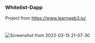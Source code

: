 ### Whitelist-Dapp
Project from https://www.learnweb3.io/
#
![Screenshot from 2022-03-15 21-07-30](https://user-images.githubusercontent.com/93553700/158432917-ace46c80-f5c2-4fc1-880c-ee4464a6bf44.png)
